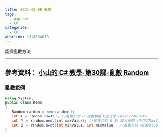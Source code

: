 ```yaml
---
title: 2021-03-08-亂數
tags:
  - Asp.net
  - C#
categories:
  - C#
abbrlink: 1324584010
---
```

認識亂數方法
<!-- more -->
---
參考資料：
[小山的 C# 教學-第30課-亂數 Random](https://www.youtube.com/watch?v=pXQa9LhwaxM&list=PLbXghSoQcLZtWqTA8q1NsByVpINoROHHe&index=33)
---
### 亂數範例
```c#
using System;
public class Demo
{
   Random random = new random();
   int X = random.next(); //亂數介於 0 到整數最大值之間 (0~2147483647)
   int Ｙ = random.next(int maxValue); //亂數介於 0 到 最大值間（不包含MaxValue）
   int Ｚ = random.next(int minValue, int maxValue); //亂數介於 minValue 到 最大值間（含minValue，不包含MaxValue）
}
```